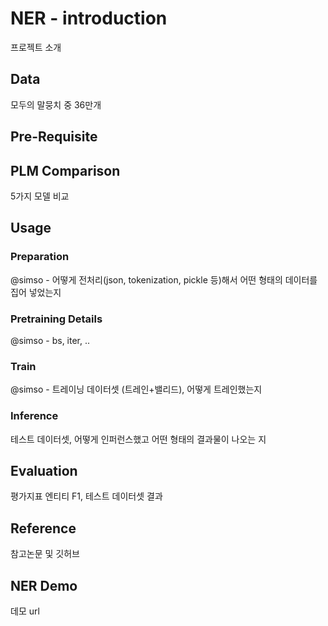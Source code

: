 # NER - introduction
프로젝트 소개

## Data
모두의 말뭉치 중 36만개

## Pre-Requisite

## PLM Comparison
5가지 모델 비교

## Usage

### Preparation
@simso - 어떻게 전처리(json, tokenization, pickle 등)해서 어떤 형태의 데이터를 집어 넣었는지

### Pretraining Details
@simso - bs, iter, ..

### Train
@simso - 트레이닝 데이터셋 (트레인+밸리드), 어떻게 트레인했는지

### Inference
테스트 데이터셋, 어떻게 인퍼런스했고 어떤 형태의 결과물이 나오는 지

## Evaluation
평가지표 엔티티 F1, 테스트 데이터셋 결과

## Reference
참고논문 및 깃허브 

## NER Demo
데모 url
